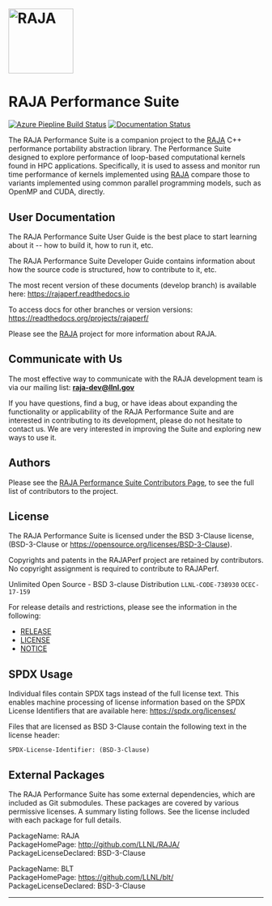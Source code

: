 [comment]: # (#################################################################)
[comment]: # (Copyright 2017-23, Lawrence Livermore National Security, LLC)
[comment]: # (and RAJA Performance Suite project contributors.)
[comment]: # (See the RAJAPerf/LICENSE file for details.)
[comment]: #
[comment]: # (# SPDX-License-Identifier: BSD-3-Clause)
[comment]: # (#################################################################)

# <img src="/tpl/RAJA/share/raja/logo/RAJA_LOGO_Color.png?raw=true" width="128" valign="middle" alt="RAJA"/>

RAJA Performance Suite
======================

[![Azure Piepline Build Status](https://dev.azure.com/llnl/RAJAPerf/_apis/build/status/LLNL.RAJAPerf?branchName=develop)](https://dev.azure.com/llnl/RAJAPerf/_build/latest?definitionId=1&branchName=develop)
[![Documentation Status](https://readthedocs.org/projects/rajaperf/badge/?version=develop)](https://raja.readthedocs.io/en/develop/?badge=develop)

The RAJA Performance Suite is a companion project to the [RAJA] C++ performance
portability abstraction library. The Performance Suite designed to explore
performance of loop-based computational kernels found in HPC applications.
Specifically, it is used to assess and monitor run time performance of kernels 
implemented using [RAJA] compare those to variants implemented using common 
parallel programming models, such as OpenMP and CUDA, directly.

User Documentation
-------------------

The RAJA Performance Suite User Guide is the best place to start learning 
about it -- how to build it, how to run it, etc. 

The RAJA Performance Suite Developer Guide contains information about 
how the source code is structured, how to contribute to it, etc.

The most recent version of these documents (develop branch) is available here: https://rajaperf.readthedocs.io

To access docs for other branches or version versions: https://readthedocs.org/projects/rajaperf/

Please see the [RAJA] project for more information about RAJA.

Communicate with Us
-------------------

The most effective way to communicate with the RAJA development team
is via our mailing list: **raja-dev@llnl.gov** 

If you have questions, find a bug, or have ideas about expanding the
functionality or applicability of the RAJA Performance Suite and are 
interested in contributing to its development, please do not hesitate to 
contact us. We are very interested in improving the Suite and exploring new 
ways to use it.

Authors
-----------

Please see the [RAJA Performance Suite Contributors Page](https://github.com/LLNL/RAJAPerf/graphs/contributors), to see the full list of contributors to the project.

License
--------

The RAJA Performance Suite is licensed under the BSD 3-Clause license,
(BSD-3-Clause or https://opensource.org/licenses/BSD-3-Clause).

Copyrights and patents in the RAJAPerf project are retained by contributors.
No copyright assignment is required to contribute to RAJAPerf.

Unlimited Open Source - BSD 3-clause Distribution
`LLNL-CODE-738930`  `OCEC-17-159`

For release details and restrictions, please see the information in the
following:
- [RELEASE](./RELEASE)
- [LICENSE](./LICENSE)
- [NOTICE](./NOTICE)

SPDX Usage
-----------

Individual files contain SPDX tags instead of the full license text.
This enables machine processing of license information based on the SPDX
License Identifiers that are available here: https://spdx.org/licenses/

Files that are licensed as BSD 3-Clause contain the following
text in the license header:

    SPDX-License-Identifier: (BSD-3-Clause)

External Packages
------------------

The RAJA Performance Suite has some external dependencies, which are included
as Git submodules. These packages are covered by various permissive licenses.
A summary listing follows. See the license included with each package for
full details.

PackageName: RAJA  
PackageHomePage: http://github.com/LLNL/RAJA/   
PackageLicenseDeclared: BSD-3-Clause

PackageName: BLT  
PackageHomePage: https://github.com/LLNL/blt/  
PackageLicenseDeclared: BSD-3-Clause

* * *

[RAJA]: https://github.com/LLNL/RAJA
[BLT]: https://github.com/LLNL/blt

